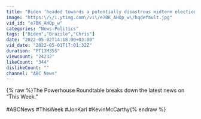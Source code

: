 ```yaml
---
title: "Biden ‘headed towards a potentially disastrous midterm election’: Jon Karl l ABC News"
image: "https:\/\/i.ytimg.com\/vi\/e7BK_AHQp_w\/hqdefault.jpg"
vid_id: "e7BK_AHQp_w"
categories: "News-Politics"
tags: ["Biden","Brazile","Chris"]
date: "2022-05-02T14:18:00+03:00"
vid_date: "2022-05-01T17:01:32Z"
duration: "PT13M35S"
viewcount: "24232"
likeCount: "344"
dislikeCount: ""
channel: "ABC News"
---
```

{% raw %}The Powerhouse Roundtable breaks down the latest news on “This Week.”<br /><br />#ABCNews #ThisWeek #JonKarl #KevinMcCarthy{% endraw %}
